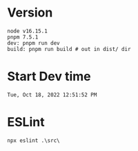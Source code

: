 # Version

```
node v16.15.1
pnpm 7.5.1
dev: pnpm run dev
build: pnpm run build # out in dist/ dir
```

# Start Dev time

```
Tue, Oct 18, 2022 12:51:52 PM
```

# ESLint
```
npx eslint .\src\
```

